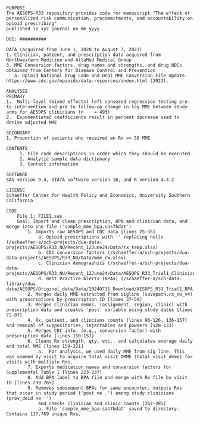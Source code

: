 	PURPOSE
	The AESOPS-R33 repository provides code for manuscript "The effect of personalized risk communication, precommitments, and accountability on opioid prescribing" 
	published in xyz journal on mm yyyy

	DOI: ##########

	DATA (acquired from June 1, 2020 to August 7, 2023)
    1. Clinician, patient, and prescription data acquired from Northwestern Medicine and AltaMed Medical Group 
    3. MME Conversion factors, drug names and strengths, and drug NDCs obtained from Centers for Disease Control and Prevention 
       a. Opioid National Drug Code and Oral MME Conversion File Update. https://www.cdc.gov/opioids/data-resources/index.html (2023). 

	ANALYSES 
	PRIMARY
	1.  Multi-level (mixed effects) left censored regression testing pre- to intervention and pre to follow-up change in log MME between study arms for AESOPS clinicians (n 	= 493)
	2.  Exponentiated coefficients result in percent decrease used to derive adjusted MME 

	SECONDARY
	1. Proportion of patients who received an Rx => 50 MME
     
	CONTENTS 
		 1. File code descriptions in order which they should be executed 
		 2. Analytic sample data dictionary 
		 3. Contact information 
 
	SOFTWARE
	SAS version 9.4, STATA software version 16, and R version 4.3.2

	LICENSE
	Schaeffer Center for Health Policy and Economics, University Southern California

	CODE
    	File 1: FILE1.sas 
    	Goal: Import and clean prescription, BPA and clinician data, and merge into one file ('sample_mme_bpa.sas7bdat')
        	1. Imports raw AESOPS and CDC data [lines 25-35]
        	 	a. Opioid prescriptions with '' replacing nulls (/schaeffer-a/sch-projects/dua-data-projects/AESOPS/R33_NU/Recent_12June24/Data/rx_temp.xlsx)
        	 	b. CDC conversion factors (/schaeffer-a/sch-projects/dua-data-projects/AESOPS/R33_NU/Data/mme_cw.xlsx)
        	 	c. Clinician demographics (/schaeffer-a/sch-projects/dua-data-projects/AESOPS/R33_NU/Recent_12June24/Data/AESOPS_R33_Trial1_ClinicianDemo.xlsx)
        	 	d. Best Practice Alerts (BPAs) (/schaeffer-a/sch-data-library/dua-data/AESOPS/Original_data/Data/20240731_Download/AESOPS_R33_Trial1_BPA.xlsx)
        	2. Merges daily MME extracted from sigline (savepath.rx_cw_v4) with prescriptions by prescription ID [lines 37-59]
        	3. Merges clinician demos. (assignment, region, clinic) with prescription data and creates 'post' variable using study dates [lines 72-87]
        	4. Rx, patient, and clincians counts [lines 96-126, 136-157] and removal of suppositories, injectables and powders [128-133]
        	5. Merges CDC info. (e.g., conversion factor) with prescription data [lines 150-157]  
        	6. Cleans Rx strength, qty, etc., and calculates average daily and total MME [lines 159-221]
          	 	a.  For analysis, we used daily MME from sig line. This was summed by visit to acquire total visit DMME (total_visit_dmme) for visits with multiple Rxs. 
        	7. Exports medication names and conversion factors for Supplemental Table 1 [lines 223-237]
       		8. Add BPA label to BPA file and merge with Rx file by visit ID [lines 239-265]
        	9. Removes subsequent BPAs for same encounter, outputs Rxs that occur in study period ('post ne .') among study clinicians (prov_deid ne '')
           		and checks clinician and clinic counts [267-285]
        		a. File 'sample_mme_bpa.sas7bdat' saved to directory. Contains 137,769 unique Rxs. 
